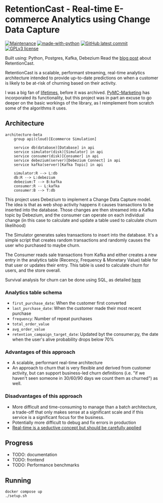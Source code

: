 # RetentionCast - Real-time E-commerce Analytics using Change Data Capture

[![Maintenance](https://img.shields.io/badge/Maintained%3F-yes-green.svg)](https://GitHub.com/Naereen/StrapDown.js/graphs/commit-activity)
[![made-with-python](https://img.shields.io/badge/Made%20with-Python-1f425f.svg)](https://www.python.org/)
[![GitHub latest commit](https://badgen.net/github/last-commit/eoinhurrell/retentioncast)](https://GitHub.com/eoinhurrell/retentioncast/commit/)
[![GPLv3 license](https://img.shields.io/badge/License-GPLv3-blue.svg)](http://perso.crans.org/besson/LICENSE.html)

Built using: Python, Postgres, Kafka, Debezium
Read the [blog post](https://www.eoinhurrell.com/posts/20250221-retentioncast/) about RetentionCast.

RetentionCast is a scalable, performant streaming, real-time analytics architecture intended to provide up-to-date predictions on when a customer is likely to be at-risk of churning based on their activity.

I was a big fan of [lifetimes](https://github.com/CamDavidsonPilon/lifetimes), before it was archived. [PyMC-Marketing](https://github.com/pymc-labs/pymc-marketing) has incorporated its functionality, but this project was in part an excuse to go deeper on the basic workings of the library, as I reimplement from scratch some of the algorithms it uses.

## Architecture

```mermaid
architecture-beta
    group api(cloud)[Ecommerce Simulation]

    service db(database)[Database] in api
    service simulator(disk)[Simulator] in api
    service consumer(disk)[Consumer] in api
    service debezium(server)[Debezium Connect] in api
    service kafka(server)[Kafka Topic] in api

    simulator:R --> L:db
    db:R --> L:debezium
    debezium:T --> B:kafka
    consumer:R -- L:kafka
    consumer:B --> T:db
```

This project uses Debezium to implement a Change Data Capture model. The idea is that as web shop activity happens it causes transactions to be inserted into the database. Those changes are then streamed into a Kafka topic by Debezium, and the consumer can operate on each individual change (in this case to calculate and update a table used to calculate churn likelihood)

The Simulator generates sales transactions to insert into the database. It's a simple script that creates random transactions and randomly causes the user who purchased to maybe churn.

The Consumer reads sale transactions from Kafka and either creates a new entry in the analytics table (Recency, Frequency & Monetary Value) table for that user or updates their entry. This table is used to calculate churn for users, and the store overall.

Survival analysis for churn can be done using SQL, as detailed [here](https://www.crosstab.io/articles/sql-survival-curves/)

### Analytics table schema

- `first_purchase_date`: When the customer first converted
- `last_purchase_date`: When the customer made their most recent purchase
- `frequency`: Number of repeat purchases
- `total_order_value`
- `avg_order_value`
- `retention_campaign_target_date`: Updated byt the consumer.py, the date when the user's alive probability drops below 70%


### Advantages of this approach

- A scalable, performant real-time architecture
- An approach to churn that is very flexible and derived from customer activity, but can support business-led churn definitions (i.e. "if we haven't seen someone in 30/60/90 days we count them as churned") as well.

### Disadvantages of this approach

- More difficult and time-consuming to manage than a batch architecture, a trade-off that only makes sense at a significant scale and if this service is a significant focus for the business.
- Potentially more difficult to debug and fix errors in production
- [Real-time is a seductive concept but should be carefully applied](https://mcfunley.com/whom-the-gods-would-destroy-they-first-give-real-time-analytics)

## Progress

- TODO: documentation
- TODO: frontend
- TODO: Performance benchmarks

## Running

    docker compose up
    ./setup.sh

